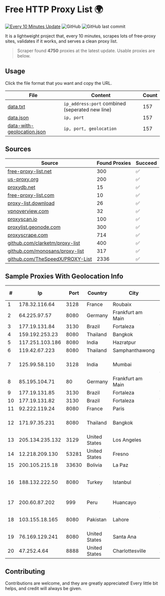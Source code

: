 
# Free HTTP Proxy List 🌍

[![Every 10 Minutes Update](https://github.com/mertguvencli/http-proxy-list/actions/workflows/main.yml/badge.svg?branch=main)](https://github.com/mertguvencli/http-proxy-list/actions/workflows/main.yml)
![GitHub](https://img.shields.io/github/license/mertguvencli/http-proxy-list)
![GitHub last commit](https://img.shields.io/github/last-commit/mertguvencli/http-proxy-list)

It is a lightweight project that, every 10 minutes, scrapes lots of free-proxy sites, validates if it works, and serves a clean proxy list.


> Scraper found **4750** proxies at the latest update. Usable proxies are below.

## Usage

Click the file format that you want and copy the URL.


|File|Content|Count|
|----|-------|-----|
|[data.txt](https://raw.githubusercontent.com/mertguvencli/http-proxy-list/main/proxy-list/data.txt)|`ip_address:port` combined (seperated new line)|157|
|[data.json](https://raw.githubusercontent.com/mertguvencli/http-proxy-list/main/proxy-list/data.json)|`ip, port`|157|
|[data-with-geolocation.json](https://raw.githubusercontent.com/mertguvencli/http-proxy-list/main/proxy-list/data-with-geolocation.json)|`ip, port, geolocation`|157|

## Sources

|Source|Found Proxies|Succeed|
|------|-------------|-------|
|[free-proxy-list.net](https://free-proxy-list.net)|300|✅|
|[us-proxy.org](https://www.us-proxy.org)|200|✅|
|[proxydb.net](http://proxydb.net)|15|✅|
|[free-proxy-list.com](https://free-proxy-list.com/?page=&port=&type%5B%5D=http&type%5B%5D=https&up_time=0&search=Search)|10|✅|
|[proxy-list.download](https://www.proxy-list.download/HTTP)|26|✅|
|[vpnoverview.com](https://vpnoverview.com/privacy/anonymous-browsing/free-proxy-servers)|32|✅|
|[proxyscan.io](https://www.proxyscan.io)|100|✅|
|[proxylist.geonode.com](https://proxylist.geonode.com/api/proxy-list?limit=300&page=1&sort_by=lastChecked&sort_type=desc&protocols=http,https)|300|✅|
|[proxyscrape.com](https://api.proxyscrape.com/v2/?request=displayproxies&protocol=http&timeout=10000&country=all&ssl=all&anonymity=all)|714|✅|
|[github.com/clarketm/proxy-list](https://raw.githubusercontent.com/clarketm/proxy-list/master/proxy-list-raw.txt)|400|✅|
|[github.com/monosans/proxy-list](https://raw.githubusercontent.com/monosans/proxy-list/main/proxies/http.txt)|317|✅|
|[github.com/TheSpeedX/PROXY-List](https://raw.githubusercontent.com/TheSpeedX/PROXY-List/master/http.txt)|2336|✅|


## Sample Proxies With Geolocation Info

|#|Ip|Port|Country|City|Internet Service Provider|
|-|--|----|-------|----|-------------------------|
|1|178.32.116.64|3128|France|Roubaix|OVH SAS|
|2|64.225.97.57|8080|Germany|Frankfurt am Main|DigitalOcean, LLC|
|3|177.19.131.84|3130|Brazil|Fortaleza|Vivo|
|4|159.192.253.23|8080|Thailand|Bangkok|CAT-BB|
|5|117.251.103.186|8080|India|Hazratpur|BSNL Internet|
|6|119.42.67.223|8080|Thailand|Samphanthawong|CAT-BB|
|7|125.99.58.110|3128|India|Mumbai|Hathway IP over Cable Internet Access|
|8|85.195.104.71|80|Germany|Frankfurt am Main|Host Europe GmbH|
|9|177.19.131.85|3130|Brazil|Fortaleza|Vivo|
|10|177.19.131.82|3130|Brazil|Fortaleza|Vivo|
|11|92.222.119.24|8080|France|Paris|OVH SAS|
|12|171.97.35.231|8080|Thailand|Bangkok|True Internet Corporation CO. Ltd.|
|13|205.134.235.132|3129|United States|Los Angeles|Corporate Colocation Inc|
|14|12.218.209.130|53281|United States|Fresno|AT&T Services, Inc.|
|15|200.105.215.18|33630|Bolivia|La Paz|AXS Bolivia S. A.|
|16|188.132.222.50|8080|Turkey|Istanbul|High Speed Telekomunikasyon ve Hab. Hiz. Ltd. Sti.|
|17|200.60.87.202|999|Peru|Huancayo|Telefonica del Peru S.A.A.|
|18|103.155.18.165|8080|Pakistan|Lahore|TUFA Telecommunication (Pvt) Ltd.|
|19|76.169.129.241|8080|United States|Santa Ana|Charter Communications|
|20|47.252.4.64|8888|United States|Charlottesville|Alibaba.com LLC|



## Contributing

Contributions are welcome, and they are greatly appreciated! Every
little bit helps, and credit will always be given.


